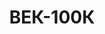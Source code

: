 ---
layout: featured
title: ВЕК-100К
max_weight: 100
icon: /assets/img/products/vek-100K.png
description: "<b>Доступны по спец заказу</b></br>Диапазон: 1т... 100т</br>Высота цифры индикатора: 100мм</br>Цена деления: 50кг</br><b>Цена зависит от выбора чалочных комплектующих</b>"
---